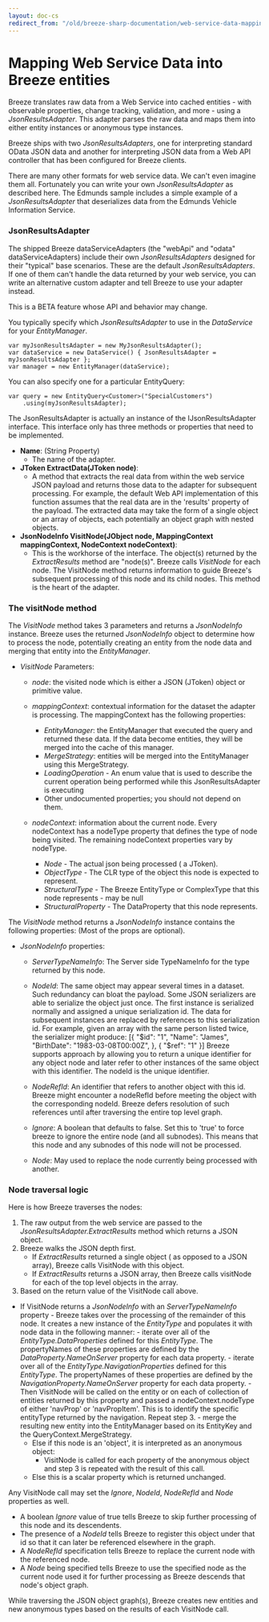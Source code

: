 ```yaml
---
layout: doc-cs
redirect_from: "/old/breeze-sharp-documentation/web-service-data-mapping.html"
---
```


# Mapping Web Service Data into Breeze entities

Breeze translates raw data from a Web Service into cached entities - with observable properties, change tracking, validation, and more - using a *JsonResultsAdapter*.  This adapter parses the raw data and maps them into either entity instances or anonymous type instances.

Breeze ships with two *JsonResultsAdapters*, one for interpreting standard OData JSON data and another for interpreting JSON data from a Web API controller that has been configured for Breeze clients.

There are many other formats for web service data. We can't even imagine them all. Fortunately you can write your own *JsonResultsAdapter* as described here. The Edmunds sample includes a simple example of a *JsonResultsAdapter* that deserializes data from the Edmunds Vehicle Information Service.

### JsonResultsAdapter

The shipped Breeze dataServiceAdapters  (the "webApi" and "odata" dataServiceAdapters) include their own *JsonResultsAdapters* designed for their "typical" base scenarios. These are the default *JsonResultsAdapters*. If one of them can't handle the data returned by your web service, you can write an alternative custom adapter and tell Breeze to use your adapter instead.

This is a BETA feature whose API and behavior may change.

You typically specify which *JsonResultsAdapter* to use in the *DataService* for your *EntityManager*.

    var myJsonResultsAdapter = new MyJsonResultsAdapter();
    var dataService = new DataService() { JsonResultsAdapter = myJsonResultsAdapter };
    var manager = new EntityManager(dataService);

You can also specify one for a particular EntityQuery:

    var query = new EntityQuery<Customer>("SpecialCustomers")
        .using(myJsonResultsAdapter);

The JsonResultsAdapter is actually an instance of the IJsonResultsAdapter interface.  This interface only has three methods or properties that need to be implemented. 

- **Name**: (String Property)
    -  The name of the adapter.
- **JToken ExtractData(JToken node)**: 
    - A method that extracts the real data from within the web service JSON payload and returns those data to the adapter for subsequent processing. For example, the default Web API implementation of this function assumes that the real data are in the 'results' property of the payload. The extracted data may take the form of a single object or an array of objects, each potentially an object graph with nested objects.
- **JsonNodeInfo VisitNode(JObject node, MappingContext mappingContext, NodeContext nodeContext)**: 
    - This is the workhorse of the interface.  The object(s) returned by the *ExtractResults* method are "node(s)". Breeze calls *VisitNode* for each node. The VisitNode method returns information to guide Breeze's subsequent processing of this node and its child nodes. This method is the heart of the adapter.
     
### The visitNode method

The *VisitNode* method takes 3 parameters and returns a *JsonNodeInfo* instance. Breeze uses the returned *JsonNodeInfo* object to determine how to process the node, potentially creating an entity from the node data and merging that entity into the *EntityManager*.

 - *VisitNode* Parameters:

    - *node*: the visited node which is either a JSON (JToken) object or primitive value.
    - *mappingContext*: contextual information for the dataset the adapter is processing. The mappingContext has the following properties:
        - *EntityManager*: the EntityManager that executed the query and returned these data. If the data become entities, they will be merged into the cache of this manager.
        - *MergeStrategy*: entities will be merged into the EntityManager using this MergeStrategy. 
        - *LoadingOperation* - An enum value that is used to describe the current operation being performed while this JsonResultsAdapter is executing
        - Other undocumented properties; you should not depend on them.

    - *nodeContext*: information about the current node. Every nodeContext has a nodeType property that defines the type of node being visited. The remaining nodeContext properties vary by nodeType.

        - *Node* - The actual json being processed ( a JToken).
        - *ObjectType* - The CLR type of the object this node is expected to represent.
        - *StructuralType* - The Breeze EntityType or ComplexType that this node represents - may be null
        - *StructuralProperty* - The DataProperty that this node represents. 
         
The *VisitNode* method returns a *JsonNodeInfo* instance contains the following properties: (Most of the props are optional).
 
   - *JsonNodeInfo* properties:
       - *ServerTypeNameInfo*: The Server side TypeNameInfo for the type returned by this node.  
       - *NodeId*: The same object may appear several times in a dataset. Such redundancy can bloat the payload. Some JSON serializers are able to serialize the object just once. The first instance is serialized normally and assigned a unique serialization id. The data for subsequent instances are replaced by references to this serialization id. For example, given an array with the same person listed twice, the serializer might produce:
				[{
				  "$id": "1",
				  "Name": "James",
				  "BirthDate": "1983-03-08T00:00Z",
				},
				{
				  "$ref": "1"
				}]
Breeze supports approach by allowing you to return a unique identifier for any object node and later refer to other instances of the same object with this identifier. The nodeId is the unique identifier.
 
       - *NodeRefId*: An identifier that refers to another object with this id. Breeze might encounter a nodeRefId before meeting the object with the corresponding nodeId. Breeze defers resolution of such references until after traversing the entire top level graph.
       - *Ignore*: A boolean that defaults to false. Set this to 'true' to force breeze to ignore the entire node (and all subnodes).  This means that this node and any subnodes of this node will not be processed.
       - *Node*: May used to replace the node currently being processed with another.
  
### Node traversal logic

Here is how Breeze traverses the nodes:

1. The raw output from the web service are passed to the *JsonResultsAdapter.ExtractResults* method which returns a JSON object. 
2. Breeze walks the JSON depth first. 
    - If *ExtractResults* returned a single object ( as opposed to a JSON array), Breeze calls VisitNode with this object. 
    - If *ExtractResults* returns a JSON array, then Breeze calls visitNode for each of the top level objects in the array.
3. Based on the return value of the VisitNode call above.
  - If VisitNode returns a *JsonNodeInfo* with an *ServerTypeNameInfo* property
        - Breeze takes over the processing of the remainder of this node. It creates a new instance of the *EntityType* and populates it with node data in the following manner:
            - iterate over all of the *EntityType.DataProperties* defined for this *EntityType*. The propertyNames of these properties are defined by the *DataProperty.NameOnServer* property for each data property.
            - iterate over all of the *EntityType.NavigationProperties* defined for this *EntityType*. The propertyNames of these properties are defined by the *NavigationProperty.NameOnServer* property for each data property. 
            - Then VisitNode will be called on the entity or on each of collection of entities returned by this property and passed a nodeContext.nodeType of either 'navProp' or 'navPropItem'. This is to identify the specific entityType returned by the navigation. Repeat step 3.
            - merge the resulting new entity into the EntityManager based on its EntityKey and the QueryContext.MergeStrategy.
    - Else if this node is an 'object', it is interpreted as an anonymous object:   
        - VisitNode is called for each property of the anonymous object and step 3 is repeated with the result of this call.
    - Else this is a scalar property which is returned unchanged.
    
Any VisitNode call may set the *Ignore*, *NodeId*, *NodeRefId* and *Node* properties as well.

- A boolean *Ignore* value of true tells Breeze to skip further processing of this node and its descendents.
- The presence of a *NodeId* tells Breeze to register this object under that id so that it can later be referenced elsewhere in the graph.
- A *NodeRefId* specification tells Breeze to replace the current node with the referenced node.
- A *Node* being specified tells Breeze to use the specified node as the current node used it for further processing as Breeze descends that node's object graph. 

While traversing the JSON object graph(s), Breeze creates new entities and new anonymous types based on the results of each VisitNode call. 

